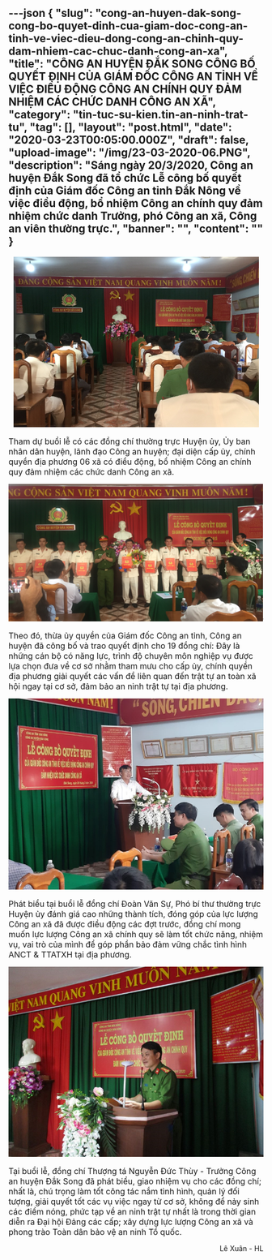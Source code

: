 ---json
{
    "slug": "cong-an-huyen-dak-song-cong-bo-quyet-dinh-cua-giam-doc-cong-an-tinh-ve-viec-dieu-dong-cong-an-chinh-quy-dam-nhiem-cac-chuc-danh-cong-an-xa",
    "title": "CÔNG AN HUYỆN ĐẮK SONG CÔNG BỐ QUYẾT ĐỊNH CỦA GIÁM ĐỐC CÔNG AN TỈNH VỀ VIỆC ĐIỀU ĐỘNG CÔNG AN CHÍNH QUY ĐẢM NHIỆM CÁC CHỨC DANH CÔNG AN XÃ",
    "category": "tin-tuc-su-kien.tin-an-ninh-trat-tu",
    "tag": [],
    "layout": "post.html",
    "date": "2020-03-23T00:05:00.000Z",
    "draft": false,
    "upload-image": "/img/23-03-2020-06.PNG",
    "description": "Sáng ngày 20/3/2020, Công an huyện Đắk Song đã tổ chức Lễ công bố quyết định của Giám đốc Công an tỉnh Đắk Nông về việc điều động, bổ nhiệm Công an chính quy đảm nhiệm chức danh Trưởng, phó Công an xã, Công an viên thường trực.",
    "banner": "",
    "__content__": ""
}
---
<p style="text-align:center"><span style="font-size:16px"><img alt="" src="/img/23-03-2020-03.PNG" /></span></p>

<p><span style="font-size:16px">Tham dự buổi lễ c&oacute; c&aacute;c đồng ch&iacute; thường trực Huyện ủy, Ủy ban nh&acirc;n d&acirc;n huyện, l&atilde;nh đạo C&ocirc;ng an huyện; đại diện cấp ủy, ch&iacute;nh quyền địa phương 06 x&atilde; c&oacute; điều động, bổ nhiệm C&ocirc;ng an ch&iacute;nh quy đảm nhiệm c&aacute;c chức danh C&ocirc;ng an x&atilde;.</span></p>

<p style="text-align:center"><span style="font-size:16px"><img alt="" src="/img/23-03-2020-04.PNG" /></span></p>

<p><span style="font-size:16px">Theo đ&oacute;, thừa ủy quyền của Gi&aacute;m đốc C&ocirc;ng an tỉnh, C&ocirc;ng an huyện đ&atilde; c&ocirc;ng bố v&agrave; trao quyết định cho 19 đồng ch&iacute;: Đ&acirc;y l&agrave; những c&aacute;n bộ c&oacute; năng lực, tr&igrave;nh độ chuy&ecirc;n m&ocirc;n nghiệp vụ được lựa chọn đưa về cơ sở nhằm tham mưu cho cấp ủy, ch&iacute;nh quyền địa phương giải quyết c&aacute;c vấn đề li&ecirc;n quan đến trật tự an to&agrave;n x&atilde; hội ngay tại cơ sở, đảm bảo an ninh trật tự tại địa phương.</span></p>

<p style="text-align:center"><span style="font-size:16px"><img alt="" src="/img/23-03-2020-05.PNG" /></span></p>

<p><span style="font-size:16px">Ph&aacute;t biểu tại buổi lễ đồng ch&iacute; Đo&agrave;n Văn Sự, Ph&oacute; b&iacute; thư thường trực Huyện ủy đ&aacute;nh gi&aacute; cao những th&agrave;nh t&iacute;ch, đ&oacute;ng g&oacute;p của lực lượng C&ocirc;ng an x&atilde; đ&atilde; được điều động c&aacute;c đợt trước, đồng ch&iacute; mong muốn lực lượng C&ocirc;ng an x&atilde; ch&iacute;nh quy sẽ l&agrave;m tốt chức năng, nhiệm vụ, vai tr&ograve; của m&igrave;nh để g&oacute;p phần bảo đảm vững chắc t&igrave;nh h&igrave;nh ANCT &amp; TTATXH tại địa phương.</span></p>

<p style="text-align:center"><span style="font-size:16px"><img alt="" src="/img/23-03-2020-06.PNG" /></span></p>

<p><span style="font-size:16px">Tại buổi lễ, đồng ch&iacute; Thượng t&aacute; Nguyễn Đức Th&ugrave;y - Trưởng C&ocirc;ng an huyện Đắk Song đ&atilde; ph&aacute;t biểu, giao nhiệm vụ cho c&aacute;c đồng ch&iacute;; nhất l&agrave;, ch&uacute; trọng l&agrave;m tốt c&ocirc;ng t&aacute;c nắm t&igrave;nh h&igrave;nh, quản l&yacute; đối tượng, giải quyết tốt c&aacute;c vụ việc ngay từ cơ sở, kh&ocirc;ng để nảy sinh c&aacute;c điểm n&oacute;ng, phức tạp về an ninh trật tự nhất l&agrave; trong thời gian diễn ra Đại hội Đảng c&aacute;c cấp; x&acirc;y dựng lực lượng C&ocirc;ng an x&atilde; v&agrave; phong tr&agrave;o To&agrave;n d&acirc;n bảo vệ an ninh Tổ quốc.</span></p>

<p style="text-align:right"><span style="font-size:14px">L&ecirc; Xu&acirc;n - HL</span></p>
